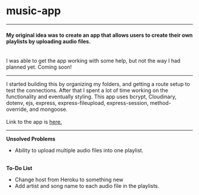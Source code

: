 # music-app

<hr>
 
<h4> My original idea was to create an app that allows users to create their own playlists by uploading audio files. </h4>
<br>
I was able to get the app working with some help, but not the way I had planned yet. Coming soon!
<hr>
I started building this by organizing my folders, and getting a route setup to test the connections. After that I spent a lot of time working on the functionality and eventually styling. This app uses bcrypt, Cloudinary, dotenv, ejs, express, express-fileupload, express-session, method-override, and mongoose.
<br> <br>
Link to the app is
<a href="https://seir-music-app.herokuapp.com/">
  here.
</a>
<hr>
<strong> Unsolved Problems </strong>
<ul>
  <li>Ability to upload multiple audio files into one playlist.</li>
</ul>
<br>
<strong> To-Do List </strong>
<ul>
  <li>Change host from Heroku to something new</li>
  <li>Add artist and song name to each audio file in the playlists.</li>
</ul>
